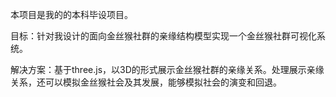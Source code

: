 本项目是我的的本科毕设项目。  

目标：针对我设计的面向金丝猴社群的亲缘结构模型实现一个金丝猴社群可视化系统。

解决方案：基于three.js，以3D的形式展示金丝猴社群的亲缘关系。处理展示亲缘关系，还可以模拟金丝猴社会及其发展，能够模拟社会的演变和回退。

